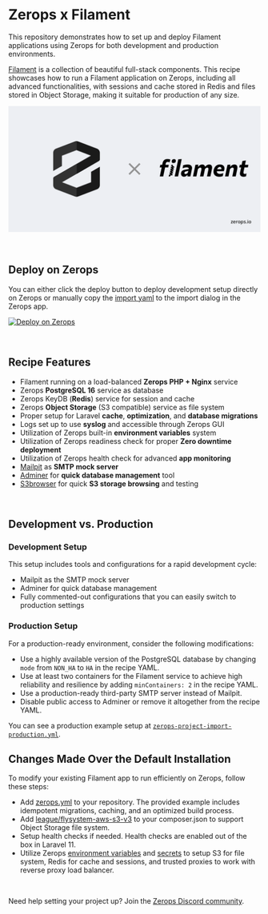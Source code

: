 # Zerops x Filament

This repository demonstrates how to set up and deploy Filament applications using Zerops for both development and
production environments.

[Filament](https://filamentphp.com) is a collection of beautiful full-stack components. This recipe showcases how to run
a Filament application on Zerops, including all advanced functionalities, with sessions and cache stored in Redis and
files stored in Object Storage, making it suitable for production of any size.

![FilamentZerops](https://github.com/zeropsio/recipe-shared-assets/blob/main/covers/svg/cover-filament.svg)

<br/>

## Deploy on Zerops

You can either click the deploy button to deploy development setup directly on Zerops or manually copy
the [import yaml](https://github.com/zeropsio/recipe-filament/blob/main/zerops-project-import.yml) to the
import dialog in the Zerops app.

[![Deploy on Zerops](https://github.com/zeropsio/recipe-shared-assets/blob/main/deploy-button/green/deploy-button.svg)](https://app.zerops.io/recipe/laravel)

<br/>

## Recipe Features

- Filament running on a load-balanced **Zerops PHP + Nginx** service
- Zerops **PostgreSQL 16** service as database
- Zerops KeyDB (**Redis**) service for session and cache
- Zerops **Object Storage** (S3 compatible) service as file system
- Proper setup for Laravel **cache**, **optimization**, and **database migrations**
- Logs set up to use **syslog** and accessible through Zerops GUI
- Utilization of Zerops built-in **environment variables** system
- Utilization of Zerops readiness check for proper **Zero downtime deployment**
- Utilization of Zerops health check for advanced **app monitoring**
- [Mailpit](https://github.com/axllent/mailpit) as **SMTP mock server**
- [Adminer](https://www.adminer.org) for **quick database management** tool
- [S3browser](https://github.com/zeropsio/s3browser) for quick **S3 storage browsing** and testing

<br/>

## Development vs. Production

### Development Setup

This setup includes tools and configurations for a rapid development cycle:

- Mailpit as the SMTP mock server
- Adminer for quick database management
- Fully commented-out configurations that you can easily switch to production settings

### Production Setup

For a production-ready environment, consider the following modifications:

- Use a highly available version of the PostgreSQL database by changing `mode` from `NON_HA` to `HA` in the recipe YAML.
- Use at least two containers for the Filament service to achieve high reliability and resilience by adding
  `minContainers: 2` in the recipe YAML.
- Use a production-ready third-party SMTP server instead of Mailpit.
- Disable public access to Adminer or remove it altogether from the recipe YAML.

You can see a production example setup at [`zerops-project-import-production.yml`](https://github.com/zeropsio/recipe-filament/blob/main/zerops-project-import-production.yml).

## Changes Made Over the Default Installation

To modify your existing Filament app to run efficiently on Zerops, follow these steps:

- Add [zerops.yml](https://github.com/zeropsio/recipe-filament/blob/main/zerops.yml) to your repository. The provided
  example includes idempotent migrations, caching, and an optimized build process.
- Add [league/flysystem-aws-s3-v3](https://github.com/zeropsio/recipe-filament/blob/main/composer.json#L23) to your
  composer.json to support Object Storage file system.
- Setup health checks if needed. Health checks are enabled out of the box in Laravel 11.
- Utilize Zerops [environment variables](https://github.com/zeropsio/recipe-filament/blob/main/zerops.yml#L22-L73)
  and [secrets](https://github.com/zeropsio/recipe-filament/blob/main/zerops-project-import.yml#L13-L14) to setup S3 for
  file system, Redis for cache and sessions, and trusted proxies to work with reverse proxy load balancer.

<br/>

Need help setting your project up? Join the [Zerops Discord community](https://discord.com/invite/WDvCZ54).
